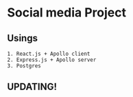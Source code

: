 # Social media Project
## Usings
	1. React.js + Apollo client
	2. Express.js + Apollo server 
	3. Postgres
## UPDATING!